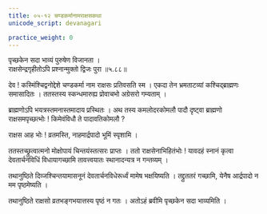 ```yaml
---
title: ०५-१२ चण्डकर्मानामराक्षसकथा
unicode_script: devanagari

practice_weight: 0
---
```


पृच्छकेन सदा भाव्यं पुरुषेण विजानता ।  
राक्षसेन्द्रगृहीतोऽपि प्रश्नान्मुक्तो द्विजः पुरा ॥५.८८॥


देव ! कस्मिंश्चिद्वनोद्देशे चण्डकर्मा नाम राक्षसः प्रतिवसति स्म । एकदा तेन भ्रमताटव्यां कश्चिद्ब्राह्मणः समासादितः । ततस्तस्य स्कन्धमारुह्य प्रोवाचभो अग्रेसरो गम्यताम् ।  

ब्राह्मणोऽपि भयत्रस्तमनास्तमादाय प्रस्थितः । अथ तस्य कमलोदरकोमलौ पादौ दृष्ट्वा ब्राह्मणो राक्षसमपृच्छत्भोः ! किमेवंविधौ ते पादावतिकोमलौ ?

राक्षस आह भोः ! व्रतमस्ति, नाहमार्द्रपादो भूमिं स्पृशामि ।  

ततस्तच्छ्रुत्वात्मनो मोक्षोपायं चिन्तयंस्तत्सरः प्राप्तः । ततो राक्षसेनाभिहितंभोः ! यावदहं स्नानं कृत्वा देवतार्चनविधिं विधायागच्छामि तावत्त्वयातः स्थानादन्यत्र न गन्तव्यम् ।  

तथानुष्ठिते दिव्जश्चिन्तयामासनूनं देवतार्चनविधेरूर्ध्वं मामेष भक्षयिष्यति । तद्द्रुततरं गच्छामि, येनैष आर्द्रपादो न मम पृष्ठमेष्यति ।  

तथानुष्ठिते राक्षसो व्रतभङ्गभयात्तस्य पृष्ठं न गतः । अतोऽहं ब्रवीमि पृच्छकेन सदा भाव्यमिति ।
